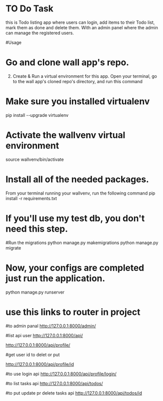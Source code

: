# TO Do Task 

this is Todo listing app where users can login, add items to their Todo list, mark them as done
and delete them. With an admin panel where the admin can manage the registered users.

#Usage
# Go and clone wall app's repo.
2. Create & Run a virtual environment for this app.
Open your terminal, go to the wall app's cloned repo's directory, and run this command

# Make sure you installed virtualenv
pip install --upgrade virtualenv

# Activate the wallvenv virtual environment
source wallvenv/bin/activate


# Install all of the needed packages.

From your terminal running your wallvenv, run the following command
pip install -r requirements.txt

# If you'll use my test db, you don't need this step.
#Run the migrations
python manage.py makemigrations
python manage.py migrate


# Now, your configs are completed just run the application.
python manage.py runserver

# use this links to router in project 

#to admin panal 
http://127.0.0.1:8000/admin/

#list api user 
http://127.0.0.1:8000/api/

http://127.0.0.1:8000/api/profile/

#get user id to delet or put 

http://127.0.0.1:8000/api/profile/id

#to use login api
http://127.0.0.1:8000/api/profile/login/

#to list tasks api 
http://127.0.0.1:8000/api/todos/

#to put update pr delete tasks api 
http://127.0.0.1:8000/api/todos/id


